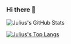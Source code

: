 ### Hi there 👋

![Julius's GitHub Stats](https://github-readme-stats.vercel.app/api?username=jgithaiga&show_icons=true&hide=contribs)

[![Julius's Top Langs](https://github-readme-stats.vercel.app/api/top-langs/?username=jgithaiga&layout=donut)
](https://github.com/jgithaiga/github-readme-stats)

<!--
**jgithaiga/jgithaiga** is a ✨ _special_ ✨ repository because its `README.md` (this file) appears on your GitHub profile.

Here are some ideas to get you started:

- 🔭 I’m currently working on ...
- 🌱 I’m currently learning ...
- 👯 I’m looking to collaborate on ...
- 🤔 I’m looking for help with ...
- 💬 Ask me about ...
- 📫 How to reach me: ...
- 😄 Pronouns: ...
- ⚡ Fun fact: ...
-->
